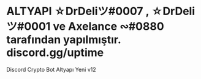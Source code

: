 # ALTYAPI ☆DrDeliツ#0007 , ☆DrDeliツ#0001 ve Axelance ∾#0880 tarafından yapılmıştır. discord.gg/uptime
Discord Crypto Bot Altyapı Yeni v12
